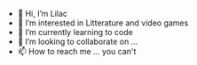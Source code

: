- 👋 Hi, I’m Lilac
- 👀 I’m interested in Litterature and video games
- 🌱 I’m currently learning to code
- 💞️ I’m looking to collaborate on ...
- 📫 How to reach me ... you can't

<!---
Lilac098/Lilac098 is a ✨ special ✨ repository because its `README.md` (this file) appears on your GitHub profile.
You can click the Preview link to take a look at your changes.
--->
